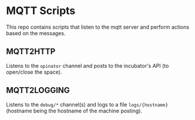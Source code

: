 # MQTT Scripts

This repo contains scripts that listen to the mqtt server and perform actions based on the messages.

## MQTT2HTTP
Listens to the `opinator` channel and posts to the incubator's API (to open/close the space).

## MQTT2LOGGING
Listens to the `debug/*` channel(s) and logs to a file `logs/{hostname}` (hostname being the hostname of the machine posting).
